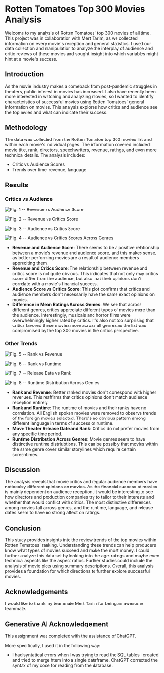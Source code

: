 # Rotten Tomatoes Top 300 Movies Analysis

Welcome to my analysis of Rotten Tomatoes' top 300 movies of all time. This project was in collaboration with Mert Tarim, as we collected information on every movie's reception and general statistics. I used our data collection and manipulation to analyze the interplay of audience and critic reviews of these movies and sought insight into which variables might hint at a movie's success. 

## Introduction

As the movie industry makes a comeback from post-pandemic struggles in theaters, public interest in movies has increased. I also have recently been more interested in watching and analyzing movies, so I wanted to identify characteristics of successful movies using Rotten Tomatoes' general information on movies. This analysis explores how critics and audience see the top mvies and what can indicate their success.

## Methodology

The data was collected from the Rotten Tomatoe top 300 movies list and within each movie's individual pages. The information covered included movie title, rank, directors, speechwriters, revenue, ratings, and even more technical details. The analysis includes:

- Critic vs Audience Scores
- Trends over time, revenue, language

## Results

### Critics vs Audience

![Fig. 1 -- Revenue vs Audience Score](./figures/revenue_audience.png)

![Fig. 2 -- Revenue vs Critics Score](./figures/revenue_critics.png)

![Fig. 3 -- Audience vs Critics Score](./figures/audience_critics.png)

![Fig. 4 -- Audience vs Critics Scores Across Genres](./figures/diff_mean_genre.png)

- **Revenue and Audience Score**: There seems to be a positive relationship between a movie's revenue and audience score, and this makes sense, as better performing movies are a result of audience members appreciting them.
- **Revenue and Critics Score**: The relationship between revenue and critics score is not quite obvious. This indicates that not only may critics score differ from the audience, but also that their opinions don't correlate with a movie's financial success.
- **Audience Score vs Critics Score**: This plot confirms that critics and audience members don't necessarily have the same exact opinions on movies. 
- **Difference in Mean Ratings Across Genres**: We see that across different genres, critics appreciate different types of movies more than the audience. Interestingly, musicals and horror films were overwhelmingly higher rated by critics. It's also not too surprising that critics favored these movies more across all genres as the list was compromised by the top 300 movies in the critics perspective.

### Other Trends

![Fig. 5 -- Rank vs Revenue](./figures/rank_revenue.png)

![Fig. 6 -- Rank vs Runtime](./figures/rank_runtime.png)

![Fig. 7 -- Release Data vs Rank](./figures/date_rank.png)

![Fig. 8 -- Runtime Distribution Across Genres](./figures/runtime_distribution_genre.png)

- **Rank and Revenue**: Better ranked movies don't correspond with higher revenues. This reaffirms that critics opinions don't match audience reception entirely.
- **Rank and Runtime**: The runtime of movies and their ranks have no correlation. All English spoken movies were removed to observe trends of the foreign movies selected. There's no obvious pattern among different language in terms of success or runtime.
- **Move Theater Release Date and Rank**: Critics do not prefer movies from any specific time period.
- **Runtime Distribution Across Genres**: Movie genres seem to have distinctive runtime distriubtions. This can be possibly that movies within the same genre cover similar storylines which require certain screentimes. 

## Discussion

The analysis reveals that movie critics and regular audience members have noticeably different opinions on movies. As the financial success of movies is mainly dependent on audience reception, it would be interesting to see how directors and production companies try to tailor to their interests and whether that would conflict with critics. The most distinctive differences among movies fall across genres, and the runtime, language, and release dates seem to have no strong affect on ratings.

## Conclusion

This study provides insights into the review trends of the top movies within Rotten Tomatoes' ranking. Understanding these trends can help producers know what types of movies succeed and make the most money. I could further analyze this data set by looking into the age-ratings and maybe even technical aspects like the aspect ratios. Further studies could include the analysis of movie plots using summary descriptions. Overall, this analysis provides a foundation for which directions to further explore successful movies.

## Acknowledgements

I would like to thank my teammate Mert Tarim for being an awesome teammate.

## Generative AI Acknowledgement

This assignment was completed with the assistance of ChatGPT.

More specifically, I used it in the following way:

- I had syntatical errors when I was trying to read the SQL tables I created and tried to merge htem into a single dataframe. ChatGPT corrected the syntax of my code for reading from the database.